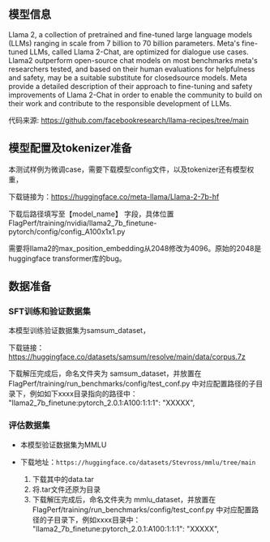 ## 模型信息

Llama 2, a collection of pretrained and fine-tuned large language models (LLMs) ranging in scale from 7 billion to 70 billion parameters. Meta's fine-tuned LLMs, called Llama 2-Chat, are optimized for dialogue use cases. Llama2 outperform open-source chat models on most benchmarks meta's researchers tested, and based on their human evaluations for helpfulness and safety, may be a suitable substitute for closedsource models. Meta provide a detailed description of their approach to fine-tuning and safety improvements of Llama 2-Chat in order to enable the community to build on their work and contribute to the responsible development of LLMs.

代码来源: https://github.com/facebookresearch/llama-recipes/tree/main

## 模型配置及tokenizer准备

本测试样例为微调case，需要下载模型config文件，以及tokenizer还有模型权重，

下载链接为：https://huggingface.co/meta-llama/Llama-2-7b-hf

下载后路径填写至【model_name】 字段，具体位置FlagPerf/training/nvidia/llama2_7b_finetune-pytorch/config/config_A100x1x1.py

需要将llama2的max_position_embedding从2048修改为4096。原始的2048是huggingface transformer库的bug。

## 数据准备

### SFT训练和验证数据集
本模型训练验证数据集为samsum_dataset，

下载链接：https://huggingface.co/datasets/samsum/resolve/main/data/corpus.7z

下载解压完成后，命名文件夹为 samsum_dataset，并放置在FlagPerf/training/run_benchmarks/config/test_conf.py 中对应配置路径的子目录下，例如如下xxxx目录指向的路径中：
    "llama2_7b_finetune:pytorch_2.0.1:A100:1:1:1": "XXXXX",

### 评估数据集

* 本模型验证数据集为MMLU

* 下载地址：`https://huggingface.co/datasets/Stevross/mmlu/tree/main`
  1. 下载其中的data.tar
  2. 将.tar文件还原为目录
  3. 下载解压完成后，命名文件夹为 mmlu_dataset，并放置在FlagPerf/training/run_benchmarks/config/test_conf.py 中对应配置路径的子目录下，例如xxxx目录中：
    "llama2_7b_finetune:pytorch_2.0.1:A100:1:1:1": "XXXXX",
